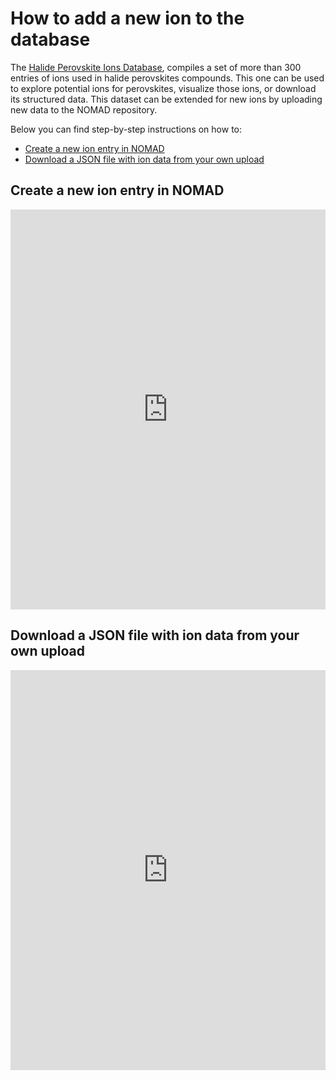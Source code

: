 # How to add a new ion to the database

The [Halide Perovskite Ions Database](https://nomad-lab.eu/prod/v1/develop/gui/search/perovskite-ions), compiles a set of more than 300 entries of ions used in halide perovskites compounds. This one can be used to explore potential ions for perovskites, visualize those ions, or download its structured data. This dataset can be extended for new ions by uploading new data to the NOMAD repository.

Below you can find step-by-step instructions on how to:

- [Create a new ion entry in NOMAD](#create-a-new-ion-entry-in-nomad)
- [Download a JSON file with ion data from your own upload](#download-a-json-file-with-ion-data-from-your-own-upload)


## Create a new ion entry in NOMAD
<iframe src="https://scribehow.com/shared/Creating_a_New_Upload_in_NOMAD_Lab__LKKUO75ITdiG5iM8C9Muxg" width="100%" height="640" allowfullscreen frameborder="0"></iframe>

## Download a JSON file with ion data from your own upload
<iframe src="https://scribehow.com/shared/Downlaod_an_ion_file_in_your_own_upload__r6kSVRioQYC7qH3S4eXlbA" width="100%" height="640" allowfullscreen frameborder="0"></iframe>

